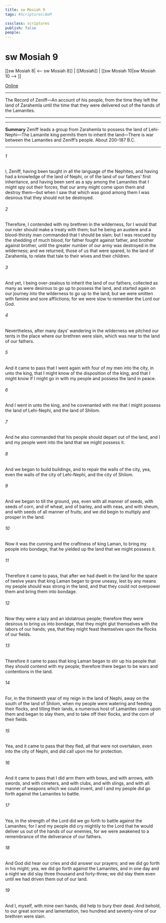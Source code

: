 ```yaml
---
title: sw Mosiah 9
tags: #Scriptures\BoM

cssclass: scriptures
publish: false
people:
---
```


# sw Mosiah 9
[[sw Mosiah 8| <-- sw Mosiah 8]] | [[Mosiah]] | [[sw Mosiah 10|sw Mosiah 10 --> ]]

[Online](https://churchofjesuschrist.org/study/scriptures/bofm/mosiah/9?lang=eng)

---
The Record of Zeniff—An account of his people, from the time they left the land of Zarahemla until the time that they were delivered out of the hands of the Lamanites.

---

---
__Summary__
Zeniff leads a group from Zarahemla to possess the land of Lehi-Nephi—The Lamanite king permits them to inherit the land—There is war between the Lamanites and Zeniff’s people. About 200–187 B.C.

---
###### 1 
I, Zeniff, having been taught in all the language of the Nephites, and having had a knowledge of the land of Nephi, or of the land of our fathers’ first inheritance, and having been sent as a spy among the Lamanites that I might spy out their forces, that our army might come upon them and destroy them—but when I saw that which was good among them I was desirous that they should not be destroyed.

###### 2 
Therefore, I contended with my brethren in the wilderness, for I would that our ruler should make a treaty with them; but he being an austere and a blood-thirsty man commanded that I should be slain; but I was rescued by the shedding of much blood; for father fought against father, and brother against brother, until the greater number of our army was destroyed in the wilderness; and we returned, those of us that were spared, to the land of Zarahemla, to relate that tale to their wives and their children.

###### 3 
And yet, I being over-zealous to inherit the land of our fathers, collected as many as were desirous to go up to possess the land, and started again on our journey into the wilderness to go up to the land; but we were smitten with famine and sore afflictions; for we were slow to remember the Lord our God.

###### 4 
Nevertheless, after many days’ wandering in the wilderness we pitched our tents in the place where our brethren were slain, which was near to the land of our fathers.

###### 5 
And it came to pass that I went again with four of my men into the city, in unto the king, that I might know of the disposition of the king, and that I might know if I might go in with my people and possess the land in peace.

###### 6 
And I went in unto the king, and he covenanted with me that I might possess the land of Lehi-Nephi, and the land of Shilom.

###### 7 
And he also commanded that his people should depart out of the land, and I and my people went into the land that we might possess it.

###### 8 
And we began to build buildings, and to repair the walls of the city, yea, even the walls of the city of Lehi-Nephi, and the city of Shilom.

###### 9 
And we began to till the ground, yea, even with all manner of seeds, with seeds of corn, and of wheat, and of barley, and with neas, and with sheum, and with seeds of all manner of fruits; and we did begin to multiply and prosper in the land.

###### 10 
Now it was the cunning and the craftiness of king Laman, to bring my people into bondage, that he yielded up the land that we might possess it.

###### 11 
Therefore it came to pass, that after we had dwelt in the land for the space of twelve years that king Laman began to grow uneasy, lest by any means my people should wax strong in the land, and that they could not overpower them and bring them into bondage.

###### 12 
Now they were a lazy and an idolatrous people; therefore they were desirous to bring us into bondage, that they might glut themselves with the labors of our hands; yea, that they might feast themselves upon the flocks of our fields.

###### 13 
Therefore it came to pass that king Laman began to stir up his people that they should contend with my people; therefore there began to be wars and contentions in the land.

###### 14 
For, in the thirteenth year of my reign in the land of Nephi, away on the south of the land of Shilom, when my people were watering and feeding their flocks, and tilling their lands, a numerous host of Lamanites came upon them and began to slay them, and to take off their flocks, and the corn of their fields.

###### 15 
Yea, and it came to pass that they fled, all that were not overtaken, even into the city of Nephi, and did call upon me for protection.

###### 16 
And it came to pass that I did arm them with bows, and with arrows, with swords, and with cimeters, and with clubs, and with slings, and with all manner of weapons which we could invent, and I and my people did go forth against the Lamanites to battle.

###### 17 
Yea, in the strength of the Lord did we go forth to battle against the Lamanites; for I and my people did cry mightily to the Lord that he would deliver us out of the hands of our enemies, for we were awakened to a remembrance of the deliverance of our fathers.

###### 18 
And God did hear our cries and did answer our prayers; and we did go forth in his might; yea, we did go forth against the Lamanites, and in one day and a night we did slay three thousand and forty-three; we did slay them even until we had driven them out of our land.

###### 19 
And I, myself, with mine own hands, did help to bury their dead. And behold, to our great sorrow and lamentation, two hundred and seventy-nine of our brethren were slain.

